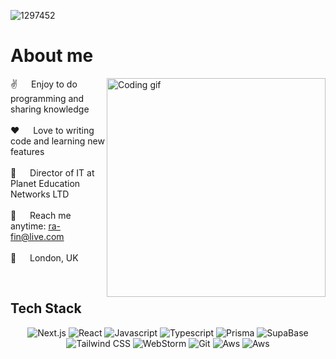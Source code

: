 
![1297452](https://github.com/rafin-rahman/rafin-rahman/assets/38799209/5b8f47df-2465-46ec-8455-ec6c5162256c)


 # About me

<p>
 <img align="right" width="350" src="https://github.com/rafin-rahman/rafin-rahman/assets/38799209/18a8ec0e-5d94-40eb-9ceb-e0b8d4e5e4da" alt="Coding gif" />
  
 ✌️ &emsp; Enjoy to do programming and sharing knowledge <br/><br/>
 ❤️ &emsp; Love to writing code and learning new features<br/><br/>
 👔 &emsp; Director of IT at Planet Education Networks LTD<br/><br/>
 📧 &emsp; Reach me anytime: ra-fin@live.com<br/><br/>
 📍 &emsp; London, UK

</p>

 &emsp;
## Tech Stack
<p align="center">
  <img src="https://img.shields.io/badge/next.js-000000?style=for-the-badge&logo=nextdotjs&logoColor=white" alt="Next.js">
  <img src="https://img.shields.io/badge/-React-61DBFB?style=for-the-badge&labelColor=black&logo=react&logoColor=61DBFB" alt="React">
  <img src="https://img.shields.io/badge/Javascript-F0DB4F?style=for-the-badge&labelColor=black&logo=javascript&logoColor=F0DB4F" alt="Javascript">
  <img src="https://img.shields.io/badge/Typescript-007acc?style=for-the-badge&labelColor=black&logo=typescript&logoColor=007acc" alt="Typescript">
  <img src="https://img.shields.io/badge/Prisma-3982CE?style=for-the-badge&logo=Prisma&logoColor=white" alt="Prisma">
  <img src="https://img.shields.io/badge/Supabase-3ECF8E?style=for-the-badge&logo=supabase&logoColor=white" alt="SupaBase">
  <img src="https://img.shields.io/badge/Tailwind_CSS-092749?style=for-the-badge&logo=tailwindcss&logoColor=06B6D4&labelColor=000000" alt="Tailwind CSS">
  <img src="https://img.shields.io/badge/webstorm-143?style=for-the-badge&logo=webstorm&logoColor=white&color=black" alt="WebStorm">
  <img src="https://img.shields.io/badge/Git-F05032?style=for-the-badge&logo=git&logoColor=white" alt="Git">
  <img src="https://img.shields.io/badge/AWS-%23FF9900.svg?style=for-the-badge&logo=amazon-aws&logoColor=white" alt="Aws">
  <img src="https://img.shields.io/badge/vercel-%23000000.svg?style=for-the-badge&logo=vercel&logoColor=white" alt="Aws">
  
</p>
